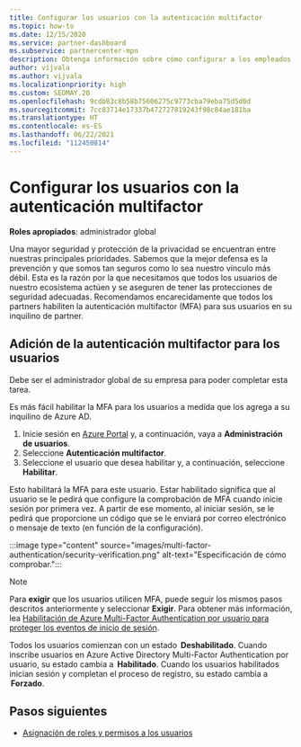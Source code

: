 ```yaml
---
title: Configurar los usuarios con la autenticación multifactor
ms.topic: how-to
ms.date: 12/15/2020
ms.service: partner-dashboard
ms.subservice: partnercenter-mpn
description: Obtenga información sobre cómo configurar a los empleados con MFA.
author: vijvala
ms.author: vijvala
ms.localizationpriority: high
ms.custom: SEOMAY.20
ms.openlocfilehash: 9cdb83c8b58b75606275c9773cba79eba75d5d0d
ms.sourcegitcommit: 7cc83714e17337b472727819243f98c84ae181ba
ms.translationtype: HT
ms.contentlocale: es-ES
ms.lasthandoff: 06/22/2021
ms.locfileid: "112450814"
---
```

# <a name="set-up-your-users-with-multi-factor-authentication"></a>Configurar los usuarios con la autenticación multifactor

**Roles apropiados**: administrador global

Una mayor seguridad y protección de la privacidad se encuentran entre nuestras principales prioridades. Sabemos que la mejor defensa es la prevención y que somos tan seguros como lo sea nuestro vínculo más débil. Esta es la razón por la que necesitamos que todos los usuarios de nuestro ecosistema actúen y se aseguren de tener las protecciones de seguridad adecuadas. Recomendamos encarecidamente que todos los partners habiliten la autenticación multifactor (MFA) para sus usuarios en su inquilino de partner. 

## <a name="add-multi-factor-authentication-for-your-users"></a>Adición de la autenticación multifactor para los usuarios

Debe ser el administrador global de su empresa para poder completar esta tarea.

Es más fácil habilitar la MFA para los usuarios a medida que los agrega a su inquilino de Azure AD.

1. Inicie sesión en [Azure Portal](https://portal.azure.com) y, a continuación, vaya a **Administración de usuarios**.
1. Seleccione **Autenticación multifactor**.
1. Seleccione el usuario que desea habilitar y, a continuación, seleccione **Habilitar**.

Esto habilitará la MFA para este usuario. Estar habilitado significa que al usuario se le pedirá que configure la comprobación de MFA cuando inicie sesión por primera vez. A partir de ese momento, al iniciar sesión, se le pedirá que proporcione un código que se le enviará por correo electrónico o mensaje de texto (en función de la configuración).  

:::image type="content" source="images/multi-factor-authentication/security-verification.png" alt-text="Especificación de cómo comprobar.":::

>[!NOTE]
>Para **exigir** que los usuarios utilicen MFA, puede seguir los mismos pasos descritos anteriormente y seleccionar **Exigir**. Para obtener más información, lea [Habilitación de Azure Multi-Factor Authentication por usuario para proteger los eventos de inicio de sesión](/azure/active-directory/authentication/howto-mfa-userstates). 

Todos los usuarios comienzan con un estado  **Deshabilitado**. Cuando inscribe usuarios en Azure Active Directory Multi-Factor Authentication por usuario, su estado cambia a  **Habilitado**. Cuando los usuarios habilitados inician sesión y completan el proceso de registro, su estado cambia a  **Forzado**. 

## <a name="next-steps"></a>Pasos siguientes

- [Asignación de roles y permisos a los usuarios](permissions-overview.md)